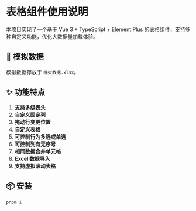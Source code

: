 # 表格组件使用说明

本项目实现了一个基于 Vue 3 + TypeScript + Element Plus 的表格组件，支持多种自定义功能，优化大数据量加载体验。

## 📂 **模拟数据**
模拟数据存放于 `模拟数据.xlsx`。

## ✨ **功能特点**
1. **支持多级表头**
2. **自定义固定列**
3. **拖动行变更位置**
4. **自定义表格**
5. **可控制行为多选或单选**
6. **可控制列有无序号**
7. **相同数据合并单元格**
8. **Excel 数据导入**
9. **支持虚拟滚动表格**

## 📦 **安装**
```sh
pnpm i
